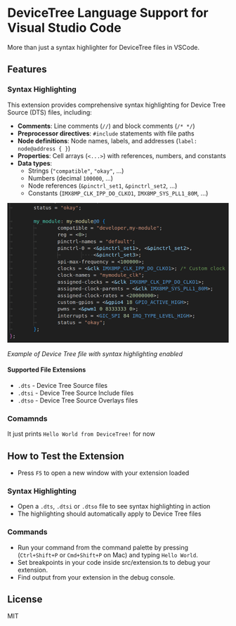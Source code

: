 # DeviceTree Language Support for Visual Studio Code

More than just a syntax highlighter for DeviceTree files in VSCode.


## Features

### Syntax Highlighting

This extension provides comprehensive syntax highlighting for Device Tree Source (DTS) files, including:

- **Comments**: Line comments (`//`) and block comments (`/* */`)
- **Preprocessor directives**: `#include` statements with file paths
- **Node definitions**: Node names, labels, and addresses (`label: node@address { }`)
- **Properties**: Cell arrays (`<...>`) with references, numbers, and constants
- **Data types**:
  - Strings (`"compatible"`, `"okay"`, ...)
  - Numbers (decimal `100000`, ...)
  - Node references (`&pinctrl_set1`, `&pinctrl_set2`, ...)
  - Constants (`IMX8MP_CLK_IPP_DO_CLKO1`, `IMX8MP_SYS_PLL1_80M`, ...)

![Device Tree Syntax Highlighting](docs/images/highlighting.png)

*Example of Device Tree file with syntax highlighting enabled*


#### Supported File Extensions

- `.dts` - Device Tree Source files
- `.dtsi` - Device Tree Source Include files
- `.dtso` - Device Tree Source Overlays files

### Comamnds

It just prints `Hello World from DeviceTree!` for now


## How to Test the Extension

- Press `F5` to open a new window with your extension loaded


### Syntax Highlighting

- Open a `.dts`, `.dtsi` or `.dtso` file to see syntax highlighting in action
- The highlighting should automatically apply to Device Tree files


### Commands

- Run your command from the command palette by pressing (`Ctrl+Shift+P` or `Cmd+Shift+P` on Mac) and typing `Hello World`.
- Set breakpoints in your code inside src/extension.ts to debug your extension.
- Find output from your extension in the debug console.


## License

MIT
